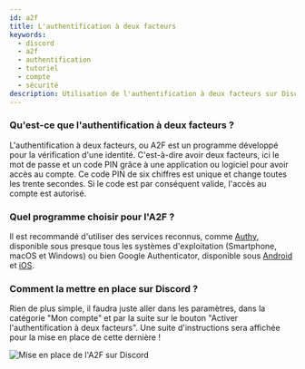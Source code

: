 ```yaml
---
id: a2f
title: L'authentification à deux facteurs
keywords:
  - discord
  - a2f
  - authentification
  - tutoriel
  - compte
  - sécurité
description: Utilisation de l'authentification à deux facteurs sur Discord
---
```


### Qu'est-ce que l'authentification à deux facteurs ?
L'authentification à deux facteurs, ou A2F est un programme développé pour la vérification d'une identité. C'est-à-dire avoir deux facteurs, ici le mot de passe et un code PIN grâce à une application ou logiciel pour avoir accès au compte. Ce code PIN de six chiffres est unique et change toutes les trente secondes. Si le code est par conséquent valide, l'accès au compte est autorisé.

### Quel programme choisir pour l'A2F ?
Il est recommandé d'utiliser des services reconnus, comme [Authy](https://authy.com/), disponible sous presque tous les systèmes d'exploitation (Smartphone, macOS et Windows) ou bien Google Authenticator, disponible sous [Android](https://play.google.com/store/apps/details?id=com.google.android.apps.authenticator2) et [iOS](https://apps.apple.com/us/app/google-authenticator/id388497605).

### Comment la mettre en place sur Discord ?
Rien de plus simple, il faudra juste aller dans les paramètres, dans la catégorie "Mon compte" et par la suite sur le bouton "Activer l'authentification à deux facteurs". Une suite d'instructions sera affichée pour la mise en place  de cette dernière !

![Mise en place de l'A2F sur Discord](https://i.discord.fr/fEV.gif)

